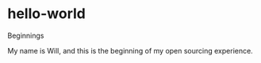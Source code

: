 # hello-world
Beginnings

My name is Will, and this is the beginning of my open sourcing experience.
